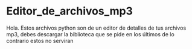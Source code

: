 # Editor_de_archivos_mp3
 Hola. Estos archivos python son de un editor de detalles de tus archivos mp3, debes descargar la biblioteca que se pide en los últimos de lo contrario estos no serviran
